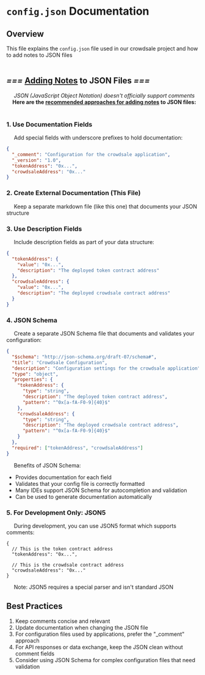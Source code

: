 # `config.json` Documentation

## Overview
This file explains the `config.json` file used in our crowdsale project and how to add notes to JSON files
<br>
<br>

## *===* <u>Adding Notes</u> to JSON Files *===*
&nbsp;&nbsp;&nbsp;&nbsp;
<em>JSON (JavaScript Object Notation) doesn't officially support comments</em><br>
&nbsp;&nbsp;&nbsp;&nbsp;<strong>Here are the <u>recommended approaches for adding notes</u> to JSON files:</strong><br><br>

### 1. Use Documentation Fields
&nbsp;&nbsp;&nbsp;&nbsp;
Add special fields with underscore prefixes to hold documentation:

```json
{
  "_comment": "Configuration for the crowdsale application",
  "_version": "1.0",
  "tokenAddress": "0x...",
  "crowdsaleAddress": "0x..."
}
```

### 2. Create External Documentation (This File)
&nbsp;&nbsp;&nbsp;&nbsp;
Keep a separate markdown file (like this one) that documents your JSON structure

### 3. Use Description Fields
&nbsp;&nbsp;&nbsp;&nbsp;
Include description fields as part of your data structure:

```json
{
  "tokenAddress": {
    "value": "0x...",
    "description": "The deployed token contract address"
  },
  "crowdsaleAddress": {
    "value": "0x...",
    "description": "The deployed crowdsale contract address"
  }
}
```

### 4. JSON Schema
&nbsp;&nbsp;&nbsp;&nbsp;
Create a separate JSON Schema file that documents and validates your configuration:

```json
{
  "$schema": "http://json-schema.org/draft-07/schema#",
  "title": "Crowdsale Configuration",
  "description": "Configuration settings for the crowdsale application",
  "type": "object",
  "properties": {
    "tokenAddress": {
      "type": "string",
      "description": "The deployed token contract address",
      "pattern": "^0x[a-fA-F0-9]{40}$"
    },
    "crowdsaleAddress": {
      "type": "string",
      "description": "The deployed crowdsale contract address",
      "pattern": "^0x[a-fA-F0-9]{40}$"
    }
  },
  "required": ["tokenAddress", "crowdsaleAddress"]
}
```
&nbsp;&nbsp;&nbsp;&nbsp;
Benefits of JSON Schema:
- Provides documentation for each field
- Validates that your config file is correctly formatted
- Many IDEs support JSON Schema for autocompletion and validation
- Can be used to generate documentation automatically

### 5. For Development Only: JSON5
&nbsp;&nbsp;&nbsp;&nbsp;
During development, you can use JSON5 format which supports comments:

```json5
{
  // This is the token contract address
  "tokenAddress": "0x...",

  // This is the crowdsale contract address
  "crowdsaleAddress": "0x..."
}
```
&nbsp;&nbsp;&nbsp;&nbsp;
Note: JSON5 requires a special parser and isn't standard JSON

## Best Practices

1. Keep comments concise and relevant
2. Update documentation when changing the JSON file
3. For configuration files used by applications, prefer the "_comment" approach
4. For API responses or data exchange, keep the JSON clean without comment fields
5. Consider using JSON Schema for complex configuration files that need validation